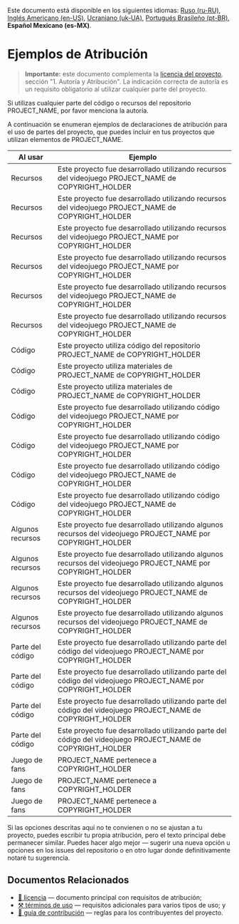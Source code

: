 Este documento está disponible en los siguientes idiomas: [Ruso (ru-RU)](/other-langs/ATTRIBUTION_ru-RU.md), [Inglés Americano (en-US)](/ATTRIBUTION.md), [Ucraniano (uk-UA)](/other-langs/ATTRIBUTION_uk-UA.md), [Portugués Brasileño (pt-BR)](/other-langs/ATTRIBUTION_pt-BR.md), **Español Mexicano (es-MX)**.

# Ejemplos de Atribución

> **Importante:** este documento complementa la [licencia del proyecto](/other-langs/LICENSE_es-MX.md), sección "1. Autoría y Atribución". La indicación correcta de autoría es un requisito obligatorio al utilizar cualquier parte del proyecto.

Si utilizas cualquier parte del código o recursos del repositorio PROJECT_NAME, por favor menciona la autoría.

A continuación se enumeran ejemplos de declaraciones de atribución para el uso de partes del proyecto, que puedes incluir en tus proyectos que utilizan elementos de PROJECT_NAME.

| Al usar | Ejemplo |
| --- | --- |
| Recursos | Este proyecto fue desarrollado utilizando recursos del videojuego PROJECT_NAME de COPYRIGHT_HOLDER |
| Recursos | Este proyecto fue desarrollado utilizando recursos del videojuego PROJECT_NAME de COPYRIGHT_HOLDER |
| Recursos | Este proyecto fue desarrollado utilizando recursos del videojuego PROJECT_NAME por COPYRIGHT_HOLDER |
| Recursos | Este proyecto fue desarrollado utilizando recursos del videojuego PROJECT_NAME por COPYRIGHT_HOLDER |
| Recursos | Este proyecto fue desarrollado utilizando recursos del videojuego PROJECT_NAME de COPYRIGHT_HOLDER |
| Recursos | Este proyecto fue desarrollado utilizando recursos del videojuego PROJECT_NAME de COPYRIGHT_HOLDER |
| Código | Este proyecto utiliza código del repositorio PROJECT_NAME de COPYRIGHT_HOLDER |
| Código | Este proyecto utiliza materiales de PROJECT_NAME de COPYRIGHT_HOLDER |
| Código | Este proyecto utiliza materiales de PROJECT_NAME de COPYRIGHT_HOLDER |
| Código | Este proyecto fue desarrollado utilizando código del videojuego PROJECT_NAME por COPYRIGHT_HOLDER |
| Código | Este proyecto fue desarrollado utilizando código del videojuego PROJECT_NAME por COPYRIGHT_HOLDER |
| Código | Este proyecto fue desarrollado utilizando código del videojuego PROJECT_NAME de COPYRIGHT_HOLDER |
| Código | Este proyecto fue desarrollado utilizando código del videojuego PROJECT_NAME de COPYRIGHT_HOLDER |
| Algunos recursos | Este proyecto fue desarrollado utilizando algunos recursos del videojuego PROJECT_NAME por COPYRIGHT_HOLDER |
| Algunos recursos | Este proyecto fue desarrollado utilizando algunos recursos del videojuego PROJECT_NAME por COPYRIGHT_HOLDER |
| Algunos recursos | Este proyecto fue desarrollado utilizando algunos recursos del videojuego PROJECT_NAME de COPYRIGHT_HOLDER |
| Algunos recursos | Este proyecto fue desarrollado utilizando algunos recursos del videojuego PROJECT_NAME de COPYRIGHT_HOLDER |
| Parte del código | Este proyecto fue desarrollado utilizando parte del código del videojuego PROJECT_NAME por COPYRIGHT_HOLDER |
| Parte del código | Este proyecto fue desarrollado utilizando parte del código del videojuego PROJECT_NAME por COPYRIGHT_HOLDER |
| Parte del código | Este proyecto fue desarrollado utilizando parte del código del videojuego PROJECT_NAME de COPYRIGHT_HOLDER |
| Parte del código | Este proyecto fue desarrollado utilizando parte del código del videojuego PROJECT_NAME de COPYRIGHT_HOLDER |
| Juego de fans | PROJECT_NAME pertenece a COPYRIGHT_HOLDER |
| Juego de fans | PROJECT_NAME pertenece a COPYRIGHT_HOLDER |
| Juego de fans | PROJECT_NAME pertenece a COPYRIGHT_HOLDER |

Si las opciones descritas aquí no te convienen o no se ajustan a tu proyecto, puedes escribir tu propia atribución, pero el texto principal debe permanecer similar. Puedes hacer algo mejor — sugerir una nueva opción u opciones en los issues del repositorio o en otro lugar donde definitivamente notaré tu sugerencia.

## Documentos Relacionados

* [📜 licencia](/other-langs/LICENSE_es-MX.md) — documento principal con requisitos de atribución;
* [⚒️ términos de uso](/other-langs/TERMS_OF_USE_es-MX.md) — requisitos adicionales para varios tipos de uso; y
* [🤝 guía de contribución](/other-langs/CONTRIBUTING_es-MX.md) — reglas para los contribuyentes del proyecto.

